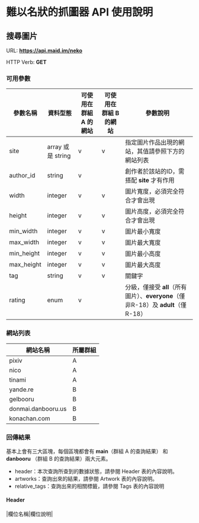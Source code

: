 
# 難以名狀的抓圖器 API 使用說明

## 搜尋圖片

URL: __https://api.maid.im/neko__

HTTP Verb: __GET__

### 可用參數

| 參數名稱 | 資料型態 | 可使用在群組 A 的網站 | 可使用在群組 B 的網站 | 參數說明 |
|----------|----------|-----|----|-----|
|  site  |  array 或是 string |v  |  v | 指定圖片作品出現的網站，其值請參照下方的網站列表|
| author_id|string|v||創作者於該站的ID，需搭配 **site** 才有作用|
| width| integer|v | v|圖片寬度，必須完全符合才會出現|
|height|integer|v|v|圖片高度，必須完全符合才會出現|
|min_width|integer|v|v|圖片最小寬度|
|max_width|integer|v|v|圖片最大寬度|
|min_height|integer|v|v|圖片最小高度|
|max_height|integer|v|v|圖片最大高度|
|tag|string|v|v|關鍵字|
|rating|enum|v||分級，僅接受 **all**（所有圖片）、**everyone**（僅非R-18）及 **adult**（僅R-18）|

### 網站列表

| 網站名稱  | 所屬群組 |
|----------|----------|
|  pixiv |  A  |
| nico | A | 
|tinami | A|
|yande.re|B|
|gelbooru|B|
|donmai.danbooru.us|B|
|konachan.com|B|

### 回傳結果
基本上會有三大區塊，每個區塊都會有 **main**（群組 A 的查詢結果） 和 **danbooru** （群組 B 的查詢結果）兩大元素。
* header：本次查詢所查到的數據狀態，請參閱 Header 表的內容說明。
* artworks：查詢出來的結果，請參閱 Artwork 表的內容說明。
* relative_tags：查詢出來的相關標籤，請參閱 Tags 表的內容說明

#### Header
|欄位名稱|欄位說明|